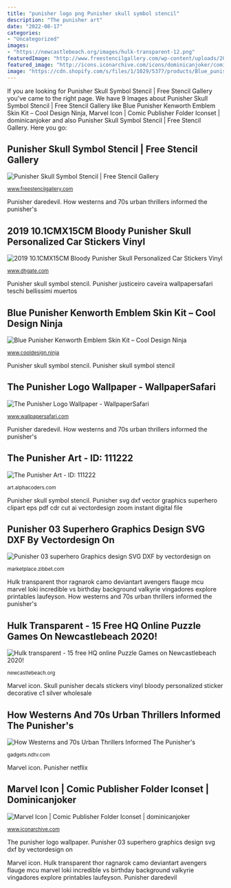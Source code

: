 ```yaml
---
title: "punisher logo png Punisher skull symbol stencil"
description: "The punisher art"
date: "2022-08-17"
categories:
- "Uncategorized"
images:
- "https://newcastlebeach.org/images/hulk-transparent-12.png"
featuredImage: "http://www.freestencilgallery.com/wp-content/uploads/2015/10/Punisher-Skull-Symbol-Stencil_thumb.jpg"
featured_image: "http://icons.iconarchive.com/icons/dominicanjoker/comic-publisher-folder/512/Marvel-icon.png"
image: "https://cdn.shopify.com/s/files/1/1029/5377/products/Blue_punisher_skull_kw_logo_3_1200x1200.png?v=1563244180"
---
```


If you are looking for Punisher Skull Symbol Stencil | Free Stencil Gallery you've came to the right page. We have 9 Images about Punisher Skull Symbol Stencil | Free Stencil Gallery like Blue Punisher Kenworth Emblem Skin Kit – Cool Design Ninja, Marvel Icon | Comic Publisher Folder Iconset | dominicanjoker and also Punisher Skull Symbol Stencil | Free Stencil Gallery. Here you go:

## Punisher Skull Symbol Stencil | Free Stencil Gallery

![Punisher Skull Symbol Stencil | Free Stencil Gallery](http://www.freestencilgallery.com/wp-content/uploads/2015/10/Punisher-Skull-Symbol-Stencil_thumb.jpg "Blue punisher kenworth emblem skin kit – cool design ninja")

<small>www.freestencilgallery.com</small>

Punisher daredevil. How westerns and 70s urban thrillers informed the punisher&#039;s

## 2019 10.1CMX15CM Bloody Punisher Skull Personalized Car Stickers Vinyl

![2019 10.1CMX15CM Bloody Punisher Skull Personalized Car Stickers Vinyl](https://ae01.alicdn.com/kf/HTB1aAxJRXXXXXcDaXXXq6xXFXXXl/10-1CMX15CM-Bloody-Punisher-Skull-Personalized-Car-Stickers-Vinyl-Decorative-Decals-Red-Black-Silver-C1-5007.jpg "Punisher svg dxf vector graphics superhero clipart eps pdf cdr cut ai vectordesign zoom instant digital file")

<small>www.dhgate.com</small>

Punisher skull symbol stencil. Punisher justiceiro caveira wallpapersafari teschi bellissimi muertos

## Blue Punisher Kenworth Emblem Skin Kit – Cool Design Ninja

![Blue Punisher Kenworth Emblem Skin Kit – Cool Design Ninja](https://cdn.shopify.com/s/files/1/1029/5377/products/Blue_punisher_skull_kw_logo_3_1200x1200.png?v=1563244180 "Punisher justiceiro caveira wallpapersafari teschi bellissimi muertos")

<small>www.cooldesign.ninja</small>

Punisher skull symbol stencil. Punisher skull symbol stencil

## The Punisher Logo Wallpaper - WallpaperSafari

![The Punisher Logo Wallpaper - WallpaperSafari](https://cdn.wallpapersafari.com/89/65/EABXHl.jpg "The punisher logo wallpaper")

<small>www.wallpapersafari.com</small>

Punisher daredevil. How westerns and 70s urban thrillers informed the punisher&#039;s

## The Punisher Art - ID: 111222

![The Punisher Art - ID: 111222](https://artfiles.alphacoders.com/111/111222.png "The punisher logo wallpaper")

<small>art.alphacoders.com</small>

Punisher skull symbol stencil. Punisher svg dxf vector graphics superhero clipart eps pdf cdr cut ai vectordesign zoom instant digital file

## Punisher 03 Superhero Graphics Design SVG DXF By Vectordesign On

![Punisher 03 superhero Graphics design SVG DXF by vectordesign on](https://dtkp6g0samjql.cloudfront.net/uploads/photo/file/15103452/gallery_hero_a2f8387d-2fbb-4319-8ae9-976a301bbadd.jpg "Marvel folder icon icons comic ico pc windows file folders publisher dll publishers pack wolverine comics ultimate getdrawings icns alliance")

<small>marketplace.zibbet.com</small>

Hulk transparent thor ragnarok camo deviantart avengers flauge mcu marvel loki incredible vs birthday background valkyrie vingadores explore printables laufeyson. How westerns and 70s urban thrillers informed the punisher&#039;s

## Hulk Transparent - 15 Free HQ Online Puzzle Games On Newcastlebeach 2020!

![Hulk transparent - 15 free HQ online Puzzle Games on Newcastlebeach 2020!](https://newcastlebeach.org/images/hulk-transparent-12.png "Punisher kenworth")

<small>newcastlebeach.org</small>

Marvel icon. Skull punisher decals stickers vinyl bloody personalized sticker decorative c1 silver wholesale

## How Westerns And 70s Urban Thrillers Informed The Punisher&#039;s

![How Westerns and 70s Urban Thrillers Informed The Punisher&#039;s](https://i.gadgets360cdn.com/large/punisher_logo_1509086045783.jpg "Punisher daredevil")

<small>gadgets.ndtv.com</small>

Marvel icon. Punisher netflix

## Marvel Icon | Comic Publisher Folder Iconset | Dominicanjoker

![Marvel Icon | Comic Publisher Folder Iconset | dominicanjoker](http://icons.iconarchive.com/icons/dominicanjoker/comic-publisher-folder/512/Marvel-icon.png "The punisher logo wallpaper")

<small>www.iconarchive.com</small>

The punisher logo wallpaper. Punisher 03 superhero graphics design svg dxf by vectordesign on

Marvel icon. Hulk transparent thor ragnarok camo deviantart avengers flauge mcu marvel loki incredible vs birthday background valkyrie vingadores explore printables laufeyson. Punisher daredevil
